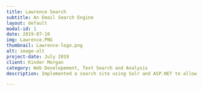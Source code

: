 ```yaml
---
title: Lawrence Search
subtitle: An Email Search Engine
layout: default
modal-id: 1
date: 2019-07-10
img: Lawrence.PNG
thumbnail: Lawrence-logo.png
alt: image-alt
project-date: July 2019
client: Kinder Morgan
category: Web Developement, Text Search and Analysis
description: Implemented a search site using Solr and ASP.NET to allow for easier search of past emails for the on-call support team.

---
```

<!-- ---
title: Lawrence Search
subtitle: An Email Search Engine
layout: default
modal-id: 2
date: 2019-08-01
img: dreams.png
thumbnail: dreams-thumbnail.png
alt: image-alt
project-date: July 2019
client: Kinder Morgan
category: Web Development and Text Search
description: Implemented a search engine using Solr and an ASP.NET website to allow for easier search of past emails for  
the on-call support team.

--- -->

